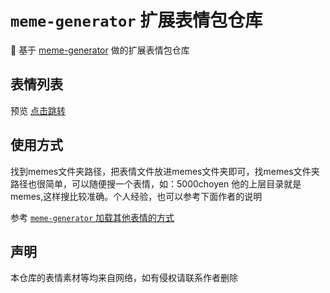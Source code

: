 # `meme-generator` 扩展表情包仓库

🚀 基于  [meme-generator](https://github.com/MemeCrafters/meme-generator) 做的扩展表情包仓库


## 表情列表

预览 [点击跳转](http://meme.tudouu.cn/)

## 使用方式

找到memes文件夹路径，把表情文件放进memes文件夹即可，找memes文件夹路径也很简单，可以随便搜一个表情，如：5000choyen 
他的上层目录就是memes,这样搜比较准确。个人经验，也可以参考下面作者的说明

参考 [`meme-generator` 加载其他表情的方式](https://github.com/MemeCrafters/meme-generator/wiki/%E5%8A%A0%E8%BD%BD%E5%85%B6%E4%BB%96%E8%A1%A8%E6%83%85)


## 声明

本仓库的表情素材等均来自网络，如有侵权请联系作者删除



